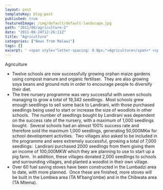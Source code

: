 ```yaml
---
layout: post
templateKey: blog-post
published: true
featuredImage: /img/default/default-landscape.jpg
path: "2011/08/agriculture-2"
date: "2011-08-24T12:26:11Z"
title: "Agriculture"
categories: ["News from Malawi"]
tags: []
excerpt: ' <span style="letter-spacing: 0.0px;">Agriculture</span>* <span style="letter-spacing: 0.0px;">...'
---
```


<span style="letter-spacing: 0.0px;">Agriculture</span>

- <span style="letter-spacing: 0.0px;">Twelve schools are now successfully growing orphan maize gardens using compost manure and organic fertiliser.  They are also growing soya beans and ground nuts in order to encourage people to diversify their diet.</span>
- <span style="letter-spacing: 0.0px;">The tree nursery programme was very successful with seven schools managing to grow a total of 19,342 seedlings.  Most schools grew enough seedlings to sell some back to Landirani, with those purchased seedlings being used to start or increase the size of woodlots in other schools.  The number of seedlings bought by Landirani was dependent on the success rate of the nursery, with a maximum of 1,000 seedlings bought.  Several schools had an almost 100% success rate and therefore sold the maximum 1,000 seedlings, generating 50,000MKw for school development activities.  Two villages also asked to be included in the programme and were extremely successful, growing a total of 7,000 seedlings:  Landirani purchased 2000 seedlings from them giving them an income of 100,000MKW which they are planning to use to start up a pig farm.  In addition, these villages donated 2,000 seedlings to schools and surrounding villages, and planted a woodlot in their own village.</span>
- <span style="letter-spacing: 0.0px;">Over 60 fuel saving stoves have been constructed in the Lumbadzi area to date, with more planned.  Once these are finished, more stoves will be built in the Lombwa area (TA M’bang’ombe) and in the Chibwata area (TA Mtema).  </span>
